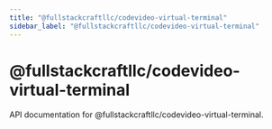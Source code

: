 ```yaml
---
title: "@fullstackcraftllc/codevideo-virtual-terminal"
sidebar_label: "@fullstackcraftllc/codevideo-virtual-terminal"
---
```


# @fullstackcraftllc/codevideo-virtual-terminal

API documentation for @fullstackcraftllc/codevideo-virtual-terminal.

